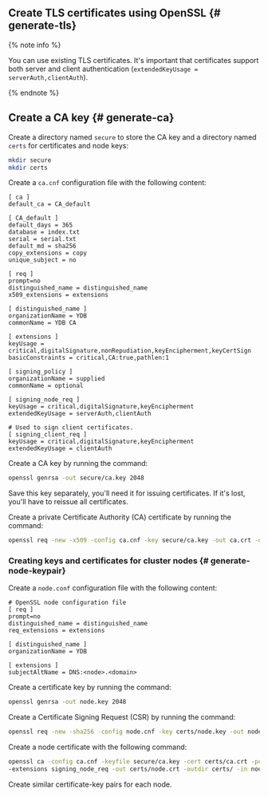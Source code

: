 ## Create TLS certificates using OpenSSL {# generate-tls}

{% note info %}

You can use existing TLS certificates. It's important that certificates support both server and client authentication (`extendedKeyUsage = serverAuth,clientAuth`).

{% endnote %}

## Create a CA key {# generate-ca}

Create a directory named `secure` to store the CA key and a directory named `certs` for certificates and node keys:

```bash
mkdir secure
mkdir certs
```

Create a `ca.cnf` configuration file with the following content:

```text
[ ca ]
default_ca = CA_default

[ CA_default ]
default_days = 365
database = index.txt
serial = serial.txt
default_md = sha256
copy_extensions = copy
unique_subject = no

[ req ]
prompt=no
distinguished_name = distinguished_name
x509_extensions = extensions

[ distinguished_name ]
organizationName = YDB
commonName = YDB CA

[ extensions ]
keyUsage = critical,digitalSignature,nonRepudiation,keyEncipherment,keyCertSign
basicConstraints = critical,CA:true,pathlen:1

[ signing_policy ]
organizationName = supplied
commonName = optional

[ signing_node_req ]
keyUsage = critical,digitalSignature,keyEncipherment
extendedKeyUsage = serverAuth,clientAuth

# Used to sign client certificates.
[ signing_client_req ]
keyUsage = critical,digitalSignature,keyEncipherment
extendedKeyUsage = clientAuth
```

Create a CA key by running the command:

```bash
openssl genrsa -out secure/ca.key 2048
```

Save this key separately, you'll need it for issuing certificates. If it's lost, you'll have to reissue all certificates.

Create a private Certificate Authority (CA) certificate by running the command:

```bash
openssl req -new -x509 -config ca.cnf -key secure/ca.key -out ca.crt -days 365 -batch
```

### Creating keys and certificates for cluster nodes {# generate-node-keypair}

Create a `node.conf` configuration file with the following content:

```text
# OpenSSL node configuration file
[ req ]
prompt=no
distinguished_name = distinguished_name
req_extensions = extensions

[ distinguished_name ]
organizationName = YDB

[ extensions ]
subjectAltName = DNS:<node>.<domain>
```

Create a certificate key by running the command:

```bash
openssl genrsa -out node.key 2048
```

Create a Certificate Signing Request (CSR) by running the command:

```bash
openssl req -new -sha256 -config node.cnf -key certs/node.key -out node.csr -batch
```

Create a node certificate with the following command:

```bash
openssl ca -config ca.cnf -keyfile secure/ca.key -cert certs/ca.crt -policy signing_policy \
-extensions signing_node_req -out certs/node.crt -outdir certs/ -in node.csr -batch
```

Create similar certificate-key pairs for each node.

